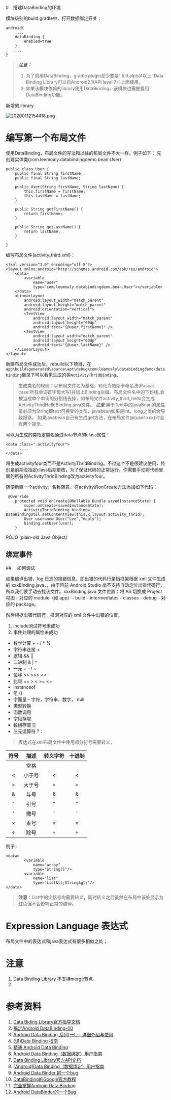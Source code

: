 #　搭建DataBinding的环境

模块级别的build.gradle中，打开数据绑定开关：

```
android{
    ....
    dataBinding {
        enabled=true
    }
    ...
}
```

>  ***注意：***
>  1. 为了启用DataBinding，gradle plugin至少要是1.5.0.alpha1以上. Data Binding Library可以自Android2.1(API level 7+)上面使用。
>  2. 如果该模块依赖的library使用DataBinding，该模块也需要启用DataBinding功能。


新增的 library

![20200112154418.png](E:\MyBlogs\MD\TechBlog\Pictures\20200112\20200112154418.png)



# 编写第一个布局文件

使用DataBinding，布局文件的写法和以往的布局文件不大一样。例子如下：
先创建实体类(com.leemoaly.databindingdemo.bean.User)

```
public class User {
    public final String firstName;
    public final String lastName;

    public User(String firstName, String lastName) {
        this.firstName = firstName;
        this.lastName = lastName;
    }

    public String getFirstName() {
        return firstName;
    }

    public String getLastName() {
        return lastName;
    }

}

```

编写布局文件(activity_third.xml)：

```
<?xml version="1.0" encoding="utf-8"?>
<layout xmlns:android="http://schemas.android.com/apk/res/android">
    <data>
        <variable
            name="user"
            type="com.leemoaly.databindingdemo.bean.User"></variable>
    </data>
    <LinearLayout
        android:layout_width="match_parent"
        android:layout_height="match_parent"
        android:orientation="vertical">
        <TextView
            android:layout_width="match_parent"
            android:layout_height="60dp"
            android:text="{@user.firstName}" />
        <TextView
            android:layout_width="match_parent"
            android:layout_height="60dp"
            android:text="{@user.lastName}" />
    </LinearLayout>
</layout>
```

新建布局文件成功后，rebuild以下项目，在`app\build\generated\source\apt\debug\com\leemoaly\databindingdemo\databinding`目录下可以看见生成的类`ActivityThridBinding`。

> 生成类名的规则：以布局文件名为基础，转化为帕斯卡命名法(Pascal case:所有单词首字母大写)并加上Binding后缀。布局文件名中的下划线_会被当成单个单词的分割线去掉，如布局文件activity_third_hello会生成ActivityThirdHelloBinding.java文件。
> ***注意*** 用于Text中的javaBean的属性值必须为String即text可接受的类型，javabean如果是int，long之类的会导致报错。
> 如果javabean自己有生成get方法，在布局文件@{user.xxx}时会有两个提示。

可以为生成的类指定类名通过data节点的class属性：

```
<data class=".activityfour">
      ....
</data>
```

将生成activityfour类而不是ActivityThridBinding。不过这个不是很建议使用，特别是前期没指定class后期更改，为了保证代码的正常运行，你需要手动将代码里面的所有的ActivityThridBinding改为activityfour。

随便新建一个activity，名称随意，在activity的onCreate方法添加如下代码：

```
 @Override
    protected void onCreate(@Nullable Bundle savedInstanceState) {
        super.onCreate(savedInstanceState);
        ActivityThridBinding binding= DataBindingUtil.setContentView(this,R.layout.activity_thrid);
        User user=new User("Lee","moaly");
        binding.setUser(user);
    }
```

POJO (plain-old Java Object)

## 绑定事件


##　 如何调试

如果编译出错，log 日志的报错信息，即出错的代码行是指框架根据 xml 文件生成的 xxxBinding.java，，由于目前 Android Studio 尚不支持自动定位出错代码行，所以我们要手动去找该文件。xxxBinding.java 文件位置：将 AS 切换成 Project 视图 - 对应的 module（如 app）- build - intermediates - classes - debug - 对应的 package。

然后根据出错代码行，推测对应的 xml 文件中出错的位置。

1. include测试符号未成功
2. 事件处理的属性未成功


* 数学计算 + - / * %
* 字符串连接 +
* 逻辑 && ||
* 二进制 & | ^
* 一元 + - ! ~
* 位移 >> >>> <<
* 比较 == > < >= <=
* instanceof
* 组 ()
* 字面量 - 字符，字符串，数字， null
* 类型转换
* 函数调用
* 字段存取
* 数组存取 []
* 三元运算符 ?：

> 表达式在xml布局文件中使用部分符号需要转义，

| 符号 | 描述 | 转义字符 | 十进制 |
| :--:|:--:|:--:|:--:|
|   | 空格 | &nbsp; | &#160;
| <  | 小于号 | &lt; |   &#60;
\>  | 大于号 | &gt;   | &#62;
&  | 与号 | &amp;  | &#38;
"  | 引号 | &quot; | &#34;
‘  | 撇号 | &apos; | &#39;
×  | 乘号  | &times; | &#215;
÷  | 除号 | &divide;  |  &#247;

例子：
```
<data>
        <variable
            name="array"
            type="String[]"/>
        <variable
            name="list"
            type="List&lt;String&gt;"/>
</data>
```

>**注意**：List<String>中的尖括号均需要转义，同时转义之后虽然在布局中该处显示为红色但不会影响正常的编译。

# Expression Language 表达式
布局文件中的表达式和java表达式有很多相似之处；



# 注意
1. Data Binding Library 不支持merge节点。
2. 

# 参考资料
1. [Data Biding Library官方指导文档](https://developer.android.google.cn/topic/libraries/data-binding/index.html)
1. [搞定Android DataBinding-00](https://yanlu.me/android-databinding-tutorial-00/)
2. [Android Data Binding 系列(一) -- 详细介绍与使用](http://connorlin.github.io/2016/07/02/Android-Data-Binding-%E7%B3%BB%E5%88%97-%E4%B8%80-%E8%AF%A6%E7%BB%86%E4%BB%8B%E7%BB%8D%E4%B8%8E%E4%BD%BF%E7%94%A8/)
3. [(译)Data Binding 指南](http://yanghui.name/blog/2016/02/17/data-binding-guide/?utm_source=tuicool&utm_medium=referral)
4. [精通 Android Data Binding](https://github.com/LyndonChin/MasteringAndroidDataBinding/blob/master/README.md)
5. [Android Data Binding（数据绑定）用户指南](http://www.jianshu.com/p/b1df61a4df77)
6. [Data Binding Library官方API文档](https://developer.android.google.cn/reference/android/databinding/package-summary.html)
7. [[Android]Data Binding（数据绑定）用户指南](http://blog.qiji.tech/archives/7506)
8. [Android Data Binder 的一个bug](http://blog.csdn.net/feelang/article/details/46342699)
9. [DataBinding的Google官方教程](https://developer.android.google.cn/topic/libraries/data-binding/index.html)  
10. [完全掌握Android Data Binding](http://www.jcodecraeer.com/a/anzhuokaifa/androidkaifa/2015/0603/2992.html)  
11. [Android DataBinder的一个Bug](http://blog.csdn.net/feelang/article/details/46342699)